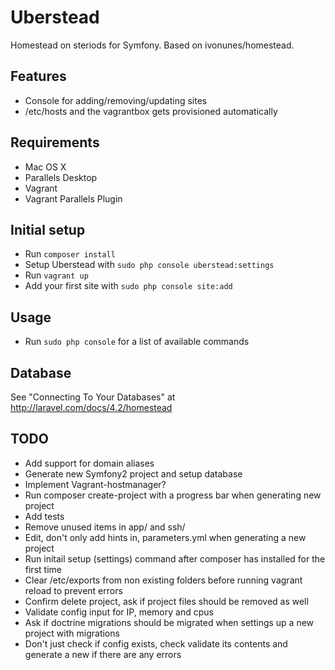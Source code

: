 # Uberstead

Homestead on steriods for Symfony. Based on ivonunes/homestead.

## Features

- Console for adding/removing/updating sites
- /etc/hosts and the vagrantbox gets provisioned automatically

## Requirements
- Mac OS X
- Parallels Desktop
- Vagrant
- Vagrant Parallels Plugin

## Initial setup

- Run `composer install`
- Setup Uberstead with `sudo php console uberstead:settings`
- Run `vagrant up`
- Add your first site with `sudo php console site:add`

## Usage

- Run `sudo php console` for a list of available commands

## Database

See "Connecting To Your Databases" at http://laravel.com/docs/4.2/homestead

## TODO
- Add support for domain aliases
- Generate new Symfony2 project and setup database
- Implement Vagrant-hostmanager?
- Run composer create-project with a progress bar when generating new project
- Add tests
- Remove unused items in app/ and ssh/
- Edit, don't only add hints in, parameters.yml when generating a new project
- Run initail setup (settings) command after composer has installed for the first time
- Clear /etc/exports from non existing folders before running vagrant reload to prevent errors
- Confirm delete project, ask if project files should be removed as well
- Validate config input for IP, memory and cpus
- Ask if doctrine migrations should be migrated when settings up a new project with migrations
- Don't just check if config exists, check validate its contents and generate a new if there are any errors
